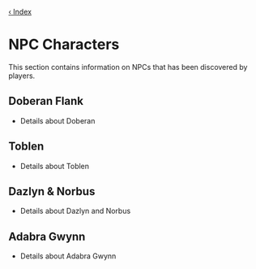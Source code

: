 [‹ Index](README.md)

# NPC Characters
This section contains information on NPCs that has been discovered by players.

## Doberan Flank
* Details about Doberan

## Toblen
* Details about Toblen

## Dazlyn & Norbus
* Details about Dazlyn and Norbus

## Adabra Gwynn
* Details about Adabra Gwynn